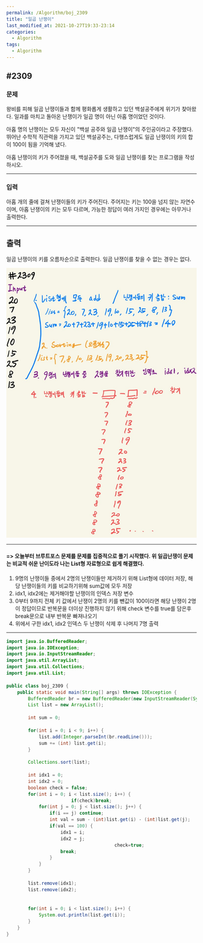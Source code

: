 ```yaml
---
permalink: /Algorithm/boj_2309
title: "일곱 난쟁이"
last_modified_at: 2021-10-27T19:33-23:14
categories:
  - Algorithm
tags:
  - Algorithm
---
```


## #2309

### 문제

왕비를 피해 일곱 난쟁이들과 함께 평화롭게 생활하고 있던 백설공주에게 위기가 찾아왔다. 일과를 마치고 돌아온 난쟁이가 일곱 명이 아닌 아홉 명이었던 것이다.

아홉 명의 난쟁이는 모두 자신이 "백설 공주와 일곱 난쟁이"의 주인공이라고 주장했다. 뛰어난 수학적 직관력을 가지고 있던 백설공주는, 다행스럽게도 일곱 난쟁이의 키의 합이 100이 됨을 기억해 냈다.

아홉 난쟁이의 키가 주어졌을 때, 백설공주를 도와 일곱 난쟁이를 찾는 프로그램을 작성하시오.

---

### 입력

아홉 개의 줄에 걸쳐 난쟁이들의 키가 주어진다. 주어지는 키는 100을 넘지 않는 자연수이며, 아홉 난쟁이의 키는 모두 다르며, 가능한 정답이 여러 가지인 경우에는 아무거나 출력한다.

---

## 출력

일곱 난쟁이의 키를 오름차순으로 출력한다. 일곱 난쟁이를 찾을 수 없는 경우는 없다.

![2309](/assets/image/algo/2309.jpg)

---

#### => 오늘부터 브루트포스 문제를 문제를 집중적으로 풀기 시작했다. 위 일곱난쟁이 문제는 비교적 쉬운 난이도라 나는 List형 자료형으로 쉽게 해결했다.

1. 9명의 난쟁이들 중에서 2명의 난쟁이들만 제거하기 위해 List형에 데이터 저장, 해당 난쟁이들의 키를 비교하기위해 sum값에 모두 저장
2. idx1, idx2에는 제거해야할 난쟁이의 인덱스 저장 변수
3. 0부터 9까지 전체 키 값에서 난쟁이 2명의 키를 뺸값이 100이라면 해당 난쟁이 2명이 정답이므로 반복문을 더이상 진행하지 않기 위해 check 변수를 true를 담은후 break문으로 내부 반복문 빠져나오기
4. 위에서 구한 idx1, idx2 인덱스 두 난쟁이 삭제 후 나머지 7명 출력

---

```java
import java.io.BufferedReader;
import java.io.IOException;
import java.io.InputStreamReader;
import java.util.ArrayList;
import java.util.Collections;
import java.util.List;

public class boj_2309 {
    public static void main(String[] args) throws IOException {
        BufferedReader br = new BufferedReader(new InputStreamReader(System.in));
        List list = new ArrayList();

        int sum = 0;

        for(int i = 0; i < 9; i++) {
            list.add(Integer.parseInt(br.readLine()));
            sum += (int) list.get(i);
        }

        Collections.sort(list);

        int idx1 = 0;
        int idx2 = 0;
        boolean check = false;
        for(int i = 0; i < list.size(); i++) {
						if(check)break;
            for(int j = 0; j < list.size(); j++) {
                if(i == j) continue;
                int val = sum - (int)list.get(i) - (int)list.get(j);
                if(val == 100) {
                    idx1 = i;
                    idx2 = j;
										check=true;
                    break;
                }
            }
        }

        list.remove(idx1);
        list.remove(idx2);


        for(int i = 0; i < list.size(); i++) {
            System.out.println(list.get(i));
        }
    }
}
```
